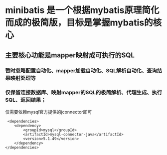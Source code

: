 # minibatis 是一个根据mybatis原理简化而成的极简版，目标是掌握mybatis的核心

## 主要核心功能是mapper映射成可执行的SQL

### 暂时忽略配置自动化、mapper加载自动化、SQL解析自动化、查询结果映射处理等

### 仅保留连接数据库、映射mapper的SQL的极简解析、代理生成、执行SQL、返回结果；


 仅需要依赖mysql官方提供的jconnector即可
 
     <dependencies>
        <dependency>
            <groupId>mysql</groupId>
            <artifactId>mysql-connector-java</artifactId>
            <version>5.1.49</version>
        </dependency>
    </dependencies>
